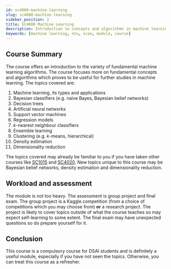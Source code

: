 ```yaml
---
id: sc4000-machine-learning
slug: sc4000-machine-learning
sidebar_position: 2
title: SC4000 Machine Learning
description: Introduction to concepts and algorithms in machine learning
keywords: [machine learning, ntu, scse, module, course]
---
```


## Course Summary

The course offers an introduction to the variety of fundamental machine learning algorithms. The course focuses more on fundamental concepts and algorithms which proves to be useful for further studies in machine learning. The topics covered are:

1. Machine learning, its types and applications
2. Bayesian classifiers (e.g. naive Bayes, Bayesian belief networks)
3. Decision trees
4. Artificial neural networks
5. Support vector machines
6. Regression models
7. _k_-nearest neighbour classifiers
8. Ensemble learning
9. Clustering (e.g. _k_-means, hierarchical)
10. Density estimation
11. Dimensionality reduction

The topics covered may already be familiar to you if you have taken other courses like [SC1015](../Y1S2/SC1015%20Introduction%20to%20Data%20Science%20and%20AI.md) and [SC4020](../SC4020%20Data%20Analytics%20and%20Mining.md). New topics unique to this course may be Bayesian belief networks, density estimation and dimensionality reduction.

## Workload and assessment

The module is not too heavy. The assessment is group project and final exam. The group project is a Kaggle competition (from a choice of competitions which you may choose from) **or** a research project. The project is likely to cover topics outside of what the course teaches so may expect self-learning to some extent. The final exam may have unexpected questions so do prepare yourself for it.

## Conclusion

This course is a compulsory course for DSAI students and is definitely a useful module, especially if you have not seen the topics. Otherwise, you can treat this course as a refresher.
